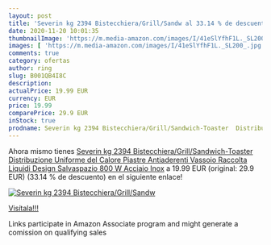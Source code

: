 ```yaml
---
layout: post
title: 'Severin kg 2394 Bistecchiera/Grill/Sandw al 33.14 % de descuento'
date: 2020-11-20 10:01:35
thumbnailImage: 'https://m.media-amazon.com/images/I/41eSlYfhF1L._SL200_.jpg'
images: [ 'https://m.media-amazon.com/images/I/41eSlYfhF1L._SL200_.jpg' ]
comments: true
category: ofertas
author: ring
slug: B001QB4I8C
description:
actualPrice: 19.99 EUR
currency: EUR
price: 19.99
comparePrice: 29.9 EUR
inStock: true
prodname: Severin kg 2394 Bistecchiera/Grill/Sandwich-Toaster  Distribuzione Uniforme del Calore  Piastre Antiaderenti  Vassoio Raccolta Liquidi  Design Salvaspazio  800 W  Acciaio Inox
---
```


Ahora mismo tienes [Severin kg 2394 Bistecchiera/Grill/Sandwich-Toaster  Distribuzione Uniforme del Calore  Piastre Antiaderenti  Vassoio Raccolta Liquidi  Design Salvaspazio  800 W  Acciaio Inox](https://www.amazon.it/dp/B001QB4I8C/?tag=tolees00-21) a 19.99 EUR (original: 29.9 EUR) (33.14 %  de descuento) en el siguiente enlace!

[![Severin kg 2394 Bistecchiera/Grill/Sandw](https://m.media-amazon.com/images/I/41eSlYfhF1L._SL200_.jpg)](https://www.amazon.it/dp/B001QB4I8C/?tag=tolees00-21)

[Visítala!!!](https://www.amazon.it/dp/B001QB4I8C/?tag=tolees00-21)

Links participate in Amazon Associate program and might generate a comission on qualifying sales
